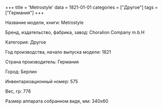 +++
title = 'Мetrostyle'
data = 1821-01-01
categories = ["Другое"]
tags = ["Германия"]
+++

Название модели, книги: Мetrostyle

Бренд, издательство, фабрика, завод: Choralion Company m.b.H

Категория: Другое

Год производства, начало выпуска модели: 1821

Страна производитель: Германия

Город: Берлин

Инвентаризационный номер: 575

Вес, гр: 776

Размер аппарата  собранном виде, мм: 340х60

